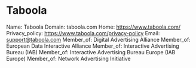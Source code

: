 
# Taboola

Name: Taboola
Domain: taboola.com
Home: https://www.taboola.com/
Privacy_policy: https://www.taboola.com/privacy-policy
Email: support@taboola.com
Member_of: Digital Advertising Alliance
Member_of: European Data Interactive Alliance
Member_of: Interactive Advertising Bureau (IAB)
Member_of: Interactive Advertising Bureau Europe (IAB Europe)
Member_of: Network Advertising Initiative
